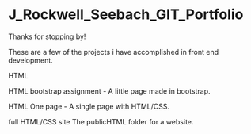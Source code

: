 # J_Rockwell_Seebach_GIT_Portfolio

Thanks for stopping by!

These are a few of the projects i have accomplished in front end development.


HTML

HTML bootstrap assignment -
  A little page made in bootstrap. 
  
HTML One page -
  A single page  with HTML/CSS. 

full HTML/CSS site
  The publicHTML folder for a website.

